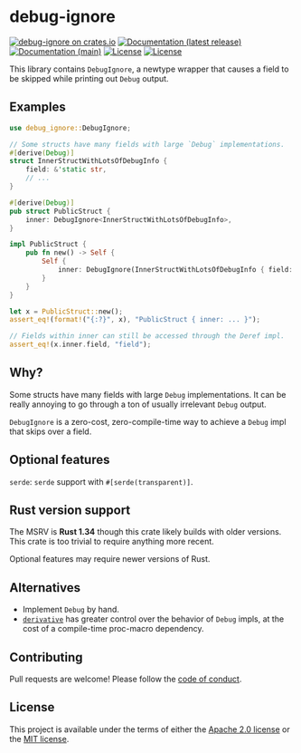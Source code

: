 # debug-ignore

[![debug-ignore on crates.io](https://img.shields.io/crates/v/debug-ignore)](https://crates.io/crates/debug-ignore) [![Documentation (latest release)](https://docs.rs/debug-ignore/badge.svg)](https://docs.rs/debug-ignore/) [![Documentation (main)](https://img.shields.io/badge/docs-main-brightgreen)](https://sunshowers.github.io/debug-ignore/rustdoc/debug_ignore/) [![License](https://img.shields.io/badge/license-Apache-green.svg)](LICENSE-APACHE) [![License](https://img.shields.io/badge/license-MIT-green.svg)](LICENSE-MIT)

This library contains `DebugIgnore`, a newtype wrapper that causes a field to be skipped while
printing out `Debug` output.

## Examples

```rust
use debug_ignore::DebugIgnore;

// Some structs have many fields with large `Debug` implementations.
#[derive(Debug)]
struct InnerStructWithLotsOfDebugInfo {
    field: &'static str,
    // ...
}

#[derive(Debug)]
pub struct PublicStruct {
    inner: DebugIgnore<InnerStructWithLotsOfDebugInfo>,
}

impl PublicStruct {
    pub fn new() -> Self {
        Self {
            inner: DebugIgnore(InnerStructWithLotsOfDebugInfo { field: "field", /* ... */ })
        }
    }
}

let x = PublicStruct::new();
assert_eq!(format!("{:?}", x), "PublicStruct { inner: ... }");

// Fields within inner can still be accessed through the Deref impl.
assert_eq!(x.inner.field, "field");
```

## Why?

Some structs have many fields with large `Debug` implementations. It can be really annoying to
go through a ton of usually irrelevant `Debug` output.

`DebugIgnore` is a zero-cost, zero-compile-time way to achieve a `Debug` impl that skips over a
field.

## Optional features

`serde`: `serde` support with `#[serde(transparent)]`.

## Rust version support

The MSRV is **Rust 1.34** though this crate likely builds with older versions. This crate is
too trivial to require anything more recent.

Optional features may require newer versions of Rust.

## Alternatives

* Implement `Debug` by hand.
* [`derivative`](https://crates.io/crates/derivative) has greater control over the behavior of
  `Debug` impls, at the cost of a compile-time proc-macro dependency.

## Contributing

Pull requests are welcome! Please follow the [code of conduct](CODE_OF_CONDUCT.md).

## License

This project is available under the terms of either the [Apache 2.0 license](LICENSE-APACHE) or the [MIT
license](LICENSE-MIT).

<!--
README.md is generated from README.tpl by cargo readme. To regenerate:

cargo install cargo-readme
cargo readme > README.md
-->
